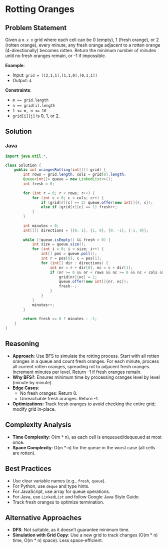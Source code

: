 # Rotting Oranges

## Problem Statement
Given a `m x n` grid where each cell can be 0 (empty), 1 (fresh orange), or 2 (rotten orange), every minute, any fresh orange adjacent to a rotten orange (4-directionally) becomes rotten. Return the minimum number of minutes until no fresh oranges remain, or -1 if impossible.

**Example**:
- Input: `grid = [[2,1,1],[1,1,0],[0,1,1]]`
- Output: `4`

**Constraints**:
- `m == grid.length`
- `n == grid[i].length`
- `1 <= m, n <= 10`
- `grid[i][j]` is 0, 1, or 2.

## Solution

### Java
```java
import java.util.*;

class Solution {
    public int orangesRotting(int[][] grid) {
        int rows = grid.length, cols = grid[0].length;
        Queue<int[]> queue = new LinkedList<>();
        int fresh = 0;
        
        for (int r = 0; r < rows; r++) {
            for (int c = 0; c < cols; c++) {
                if (grid[r][c] == 2) queue.offer(new int[]{r, c});
                else if (grid[r][c] == 1) fresh++;
            }
        }
        
        int minutes = 0;
        int[][] directions = {{0, 1}, {1, 0}, {0, -1}, {-1, 0}};
        
        while (!queue.isEmpty() && fresh > 0) {
            int size = queue.size();
            for (int i = 0; i < size; i++) {
                int[] pos = queue.poll();
                int r = pos[0], c = pos[1];
                for (int[] dir : directions) {
                    int nr = r + dir[0], nc = c + dir[1];
                    if (nr >= 0 && nr < rows && nc >= 0 && nc < cols && grid[nr][nc] == 1) {
                        grid[nr][nc] = 2;
                        queue.offer(new int[]{nr, nc});
                        fresh--;
                    }
                }
            }
            minutes++;
        }
        
        return fresh == 0 ? minutes : -1;
    }
}
```

## Reasoning
- **Approach**: Use BFS to simulate the rotting process. Start with all rotten oranges in a queue and count fresh oranges. For each minute, process all current rotten oranges, spreading rot to adjacent fresh oranges. Increment minutes per level. Return -1 if fresh oranges remain.
- **Why BFS?**: Ensures minimum time by processing oranges level by level (minute by minute).
- **Edge Cases**:
  - No fresh oranges: Return 0.
  - Unreachable fresh oranges: Return -1.
- **Optimizations**: Track fresh oranges to avoid checking the entire grid; modify grid in-place.

## Complexity Analysis
- **Time Complexity**: O(m * n), as each cell is enqueued/dequeued at most once.
- **Space Complexity**: O(m * n) for the queue in the worst case (all cells are rotten).

## Best Practices
- Use clear variable names (e.g., `fresh`, `queue`).
- For Python, use `deque` and type hints.
- For JavaScript, use array for queue operations.
- For Java, use `LinkedList` and follow Google Java Style Guide.
- Track fresh oranges to optimize termination.

## Alternative Approaches
- **DFS**: Not suitable, as it doesn’t guarantee minimum time.
- **Simulation with Grid Copy**: Use a new grid to track changes (O(m * n) time, O(m * n) space). Less space-efficient.
